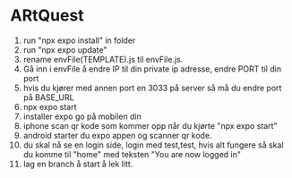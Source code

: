 # ARtQuest
1. run "npx expo install" in folder
2. run "npx expo update"
3. rename envFile(TEMPLATE).js til envFile.js.
4. Gå inn i envFile å endre IP til din private ip adresse, endre PORT til din port
6. hvis du kjører med annen port en 3033 på server så må du endre port på BASE_URL
7. npx expo start
8. installer expo go på mobilen din
9.  iphone scan qr kode som kommer opp når du kjørte "npx expo start"
10.  android starter du expo appen og scanner qr kode.
11.  du skal nå se en login side, login med test,test, hvis alt fungere så skal du komme til "home" med teksten  "You are now logged in"
12.	lag en branch å start å lek litt.


